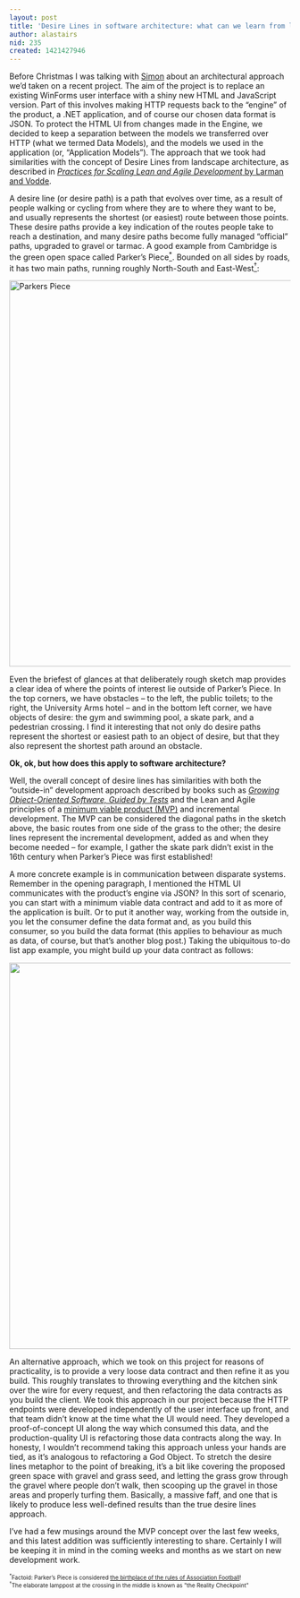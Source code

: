 ```yaml
---
layout: post
title: 'Desire Lines in software architecture: what can we learn from landscape architecture?'
author: alastairs
nid: 235
created: 1421427946
---
```

Before Christmas I was talking with <a href="https://twitter.com/theagilepirate">Simon</a> about an architectural approach we’d taken on a recent project. The aim of the project is to replace an existing WinForms user interface with a shiny new HTML and JavaScript version. Part of this involves making HTTP requests back to the “engine” of the product, a .NET application, and of course our chosen data format is JSON. To protect the HTML UI from changes made in the Engine, we decided to keep a separation between the models we transferred over HTTP (what we termed Data Models), and the models we used in the application (or, “Application Models”). The approach that we took had similarities with the concept of Desire Lines from landscape architecture, as described in <a href="http://www.amazon.co.uk/Practices-Scaling-Lean-Agile-Development/dp/0321636406"><em>Practices for Scaling Lean and Agile Development</em> by Larman and Vodde</a>. 
<!--break-->
A desire line (or desire path) is a path that evolves over time, as a result of people walking or cycling from where they are to where they want to be, and usually represents the shortest (or easiest) route between those points. These desire paths provide a key indication of the routes people take to reach a destination, and many desire paths become fully managed “official” paths, upgraded to gravel or tarmac. A good example from Cambridge is the green open space called Parker’s Piece<a href="#footnote-asterisk"><sup>*</sup></a>. Bounded on all sides by roads, it has two main paths, running roughly North-South and East-West<a href="#footnote-dagger"><sup>&dagger;</sup></a>:
 
<a href="http://codebork.com/content/parkers-piece-sketchmap"><img src="http://codebork.com/sites/default/files/Parkers%20Piece.png" alt="Parkers Piece" width="690" /></a>

Even the briefest of glances at that deliberately rough sketch map provides a clear idea of where the points of interest lie outside of Parker’s Piece. In the top corners, we have obstacles – to the left, the public toilets; to the right, the University Arms hotel – and in the bottom left corner, we have objects of desire: the gym and swimming pool, a skate park, and a pedestrian crossing. I find it interesting that not only do desire paths represent the shortest or easiest path to an object of desire, but that they also represent the shortest path around an obstacle. 

<strong>Ok, ok, but how does this apply to software architecture?</strong> 

Well, the overall concept of desire lines has similarities with both the “outside-in” development approach described by books such as <a href="http://www.growing-object-oriented-software.com/"><em>Growing Object-Oriented Software, Guided by Tests</em></a> and the Lean and Agile principles of a <a href="http://theleanstartup.com/principles">minimum viable product (MVP)</a> and incremental development. The MVP can be considered the diagonal paths in the sketch above, the basic routes from one side of the grass to the other; the desire lines represent the incremental development, added as and when they become needed – for example, I gather the skate park didn’t exist in the 16th century when Parker’s Piece was first established!

A more concrete example is in communication between disparate systems. Remember in the opening paragraph, I mentioned the HTML UI communicates with the product’s engine via JSON? In this sort of scenario, you can start with a minimum viable data contract and add to it as more of the application is built. Or to put it another way, working from the outside in, you let the consumer define the data format and, as you build this consumer, so you build the data format (this applies to behaviour as much as data, of course, but that’s another blog post.) Taking the ubiquitous to-do list app example, you might build up your data contract as follows:

<a href="http://codebork.com/content/mvp-phases"><img src="http://codebork.com/sites/default/files/MVP%20phases.png" width="690" /></a>

An alternative approach, which we took on this project for reasons of practicality, is to provide a very loose data contract and then refine it as you build. This roughly translates to throwing everything and the kitchen sink over the wire for every request, and then refactoring the data contracts as you build the client. We took this approach in our project because the HTTP endpoints were developed independently of the user interface up front, and that team didn’t know at the time what the UI would need. They developed a proof-of-concept UI along the way which consumed this data, and the production-quality UI is refactoring those data contracts along the way. In honesty, I wouldn’t recommend taking this approach unless your hands are tied, as it’s analogous to refactoring a God Object. To stretch the desire lines metaphor to the point of breaking, it’s a bit like covering the proposed green space with gravel and grass seed, and letting the grass grow through the gravel where people don’t walk, then scooping up the gravel in those areas and properly turfing them. Basically, a massive faff, and one that is likely to produce less well-defined results than the true desire lines approach. 

I’ve had a few musings around the MVP concept over the last few weeks, and this latest addition was sufficiently interesting to share. Certainly I will be keeping it in mind in the coming weeks and months as we start on new development work.

<span id="footnote-asterisk" style="font-size: x-small"><sup>*</sup>Factoid: Parker’s Piece is considered <a href="http://www.bbc.co.uk/cambridgeshire/content/articles/2006/06/09/cambridge_football_rules_parkers_piece_feature.shtml">the birthplace of the rules of Association Football</a>!</span><br />
<span id="footnote-dagger" style="font-size: x-small"><sup>&dagger;</sup>The elaborate lamppost at the crossing in the middle is known as "the Reality Checkpoint"</span>
